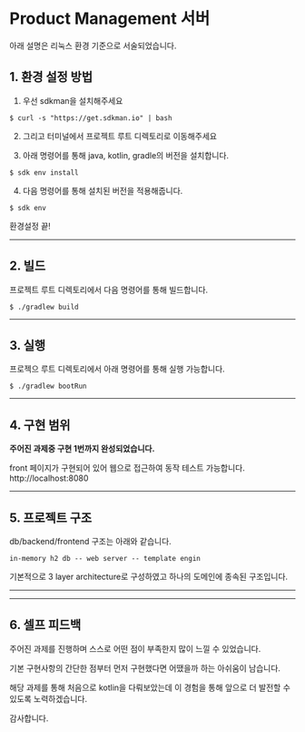 # Product Management 서버

아래 설명은 리눅스 환경 기준으로 서술되었습니다.

## 1. 환경 설정 방법
1. 우선 sdkman을 설치해주세요
```
$ curl -s "https://get.sdkman.io" | bash
```

2. 그리고 터미널에서 프로젝트 루트 디렉토리로 이동해주세요

3. 아래 명령어를 통해 java, kotlin, gradle의 버전을 설치합니다.
```
$ sdk env install
```

4. 다음 명령어를 통해 설치된 버전을 적용해줍니다.
```
$ sdk env
```

환경설정 끝!

---
## 2. 빌드
프로젝트 루트 디렉토리에서 다음 명령어를 통해 빌드합니다.
```
$ ./gradlew build
```

---
## 3. 실행
프로젝으 루트 디렉토리에서 아래 명령어를 통해 실행 가능합니다.
```
$ ./gradlew bootRun
```

---
## 4. 구현 범위

**주어진 과제중 구현 1번까지 완성되었습니다.**


front 페이지가 구현되어 있어 웹으로 접근하여 동작 테스트 가능합니다.
http://localhost:8080

---
## 5. 프로젝트 구조
db/backend/frontend 구조는 아래와 같습니다.

`in-memory h2 db -- web server -- template engin`

기본적으로 3 layer architecture로 구성하였고 하나의 도메인에 종속된 구조입니다.

---

---

## 6. 셀프 피드백
주어진 과제를 진행하며 스스로 어떤 점이 부족한지 많이 느낄 수 있었습니다.

기본 구현사항의 간단한 점부터 먼저 구현했다면 어땠을까 하는 아쉬움이 남습니다.

해당 과제를 통해 처음으로 kotlin을 다뤄보았는데 이 경험을 통해 앞으로 더 발전할 수 있도록 노력하겠습니다.

감사합니다.